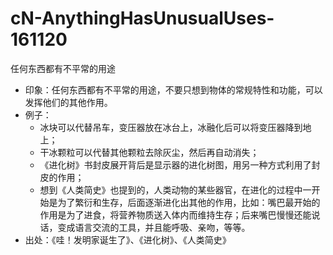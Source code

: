 # cN-AnythingHasUnusualUses-161120


任何东西都有不平常的用途

- 印象：任何东西都有不平常的用途，不要只想到物体的常规特性和功能，可以发挥他们的其他作用。
- 例子：
	- 冰块可以代替吊车，变压器放在冰台上，冰融化后可以将变压器降到地上；
	- 干冰颗粒可以代替其他颗粒去除灰尘，然后再自动消失；
	- 《进化树》书封皮展开背后是显示器的进化树图，用另一种方式利用了封皮的作用；
	- 想到《人类简史》也提到的，人类动物的某些器官，在进化的过程中一开始是为了繁衍和生存，后面逐渐进化出其他的作用，比如：嘴巴最开始的作用是为了进食，将营养物质送入体内而维持生存；后来嘴巴慢慢还能说话，变成语言交流的工具，并且能呼吸、亲吻，等等。
- 出处：《哇！发明家诞生了》、《进化树》、《人类简史》



